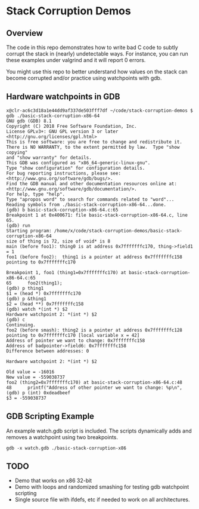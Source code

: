# Stack Corruption Demos

## Overview

The code in this repo demonstrates how to write bad C code to subtly corrupt
the stack in (nearly) undetectable ways. For instance, you can run these
examples under valgrind and it will report 0 errors.

You might use this repo to better understand how values on the stack can become
corrupted and/or practice using watchpoints with gdb.

## Hardware watchpoints in GDB

```
x@clr-ac6c3d18a1e44dd9af337de503fff7df ~/code/stack-corruption-demos $ gdb ./basic-stack-corruption-x86-64
GNU gdb (GDB) 8.1
Copyright (C) 2018 Free Software Foundation, Inc.
License GPLv3+: GNU GPL version 3 or later <http://gnu.org/licenses/gpl.html>
This is free software: you are free to change and redistribute it.
There is NO WARRANTY, to the extent permitted by law.  Type "show copying"
and "show warranty" for details.
This GDB was configured as "x86_64-generic-linux-gnu".
Type "show configuration" for configuration details.
For bug reporting instructions, please see:
<http://www.gnu.org/software/gdb/bugs/>.
Find the GDB manual and other documentation resources online at:
<http://www.gnu.org/software/gdb/documentation/>.
For help, type "help".
Type "apropos word" to search for commands related to "word"...
Reading symbols from ./basic-stack-corruption-x86-64...done.
(gdb) b basic-stack-corruption-x86-64.c:65
Breakpoint 1 at 0x400671: file basic-stack-corruption-x86-64.c, line 65.
(gdb) run
Starting program: /home/x/code/stack-corruption-demos/basic-stack-corruption-x86-64
size of thing is 72, size of void* is 8
main (before foo1): thing0 is at address 0x7fffffffc170, thing->field1 = 1
foo1 (before foo2):  thing1 is a pointer at address 0x7fffffffc158 pointing to 0x7fffffffc170

Breakpoint 1, foo1 (thing1=0x7fffffffc170) at basic-stack-corruption-x86-64.c:65
65		foo2(thing1);
(gdb) p thing1
$1 = (head *) 0x7fffffffc170
(gdb) p &thing1
$2 = (head **) 0x7fffffffc158
(gdb) watch *(int *) $2
Hardware watchpoint 2: *(int *) $2
(gdb) c
Continuing.
foo2 (before smash): thing2 is a pointer at address 0x7fffffffc128 pointing to 0x7fffffffc170 [local variable x = 42]
Address of pointer we want to change: 0x7fffffffc158
Address of badpointer->field6: 0x7fffffffc158
Difference between addresses: 0

Hardware watchpoint 2: *(int *) $2

Old value = -16016
New value = -559038737
foo2 (thing2=0x7fffffffc170) at basic-stack-corruption-x86-64.c:48
48		printf("Address of other pointer we want to change: %p\n",
(gdb) p (int) 0xdeadbeef
$3 = -559038737
```

## GDB Scripting Example

An example watch.gdb script is included. The scripts dynamically adds and
removes a watchpoint using two breakpoints.

```
gdb -x watch.gdb ./basic-stack-corruption-x86
```

## TODO

* Demo that works on x86 32-bit
* Demo with loops and randomized smashing for testing gdb watchpoint scripting
* Single source file with ifdefs, etc if needed to work on all architectures.
